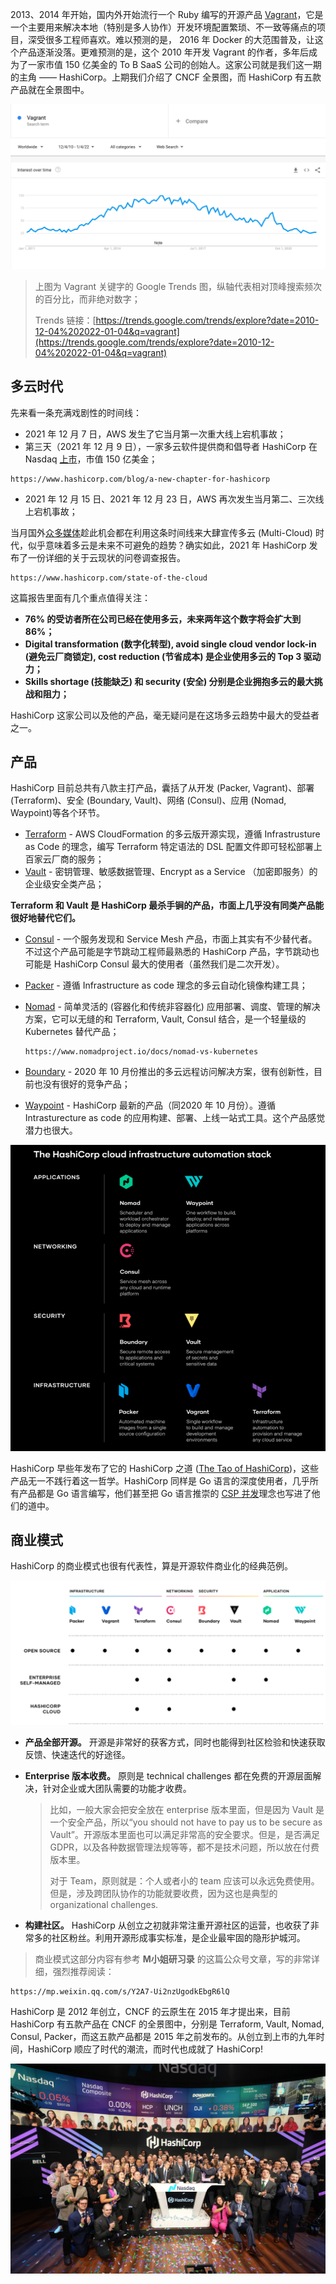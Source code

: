 2013、2014 年开始，国内外开始流行一个 Ruby 编写的开源产品 [Vagrant](https://www.vagrantup.com/)，它是一个主要用来解决本地（特别是多人协作）开发环境配置繁琐、不一致等痛点的项目，深受很多工程师喜欢。难以预测的是， 2016 年 Docker 的大范围普及，让这个产品逐渐没落。更难预测的是，这个 2010 年开发 Vagrant 的作者，多年后成为了一家市值 150 亿美金的 To B SaaS 公司的创始人。这家公司就是我们这一期的主角 —— HashiCorp。上期我们介绍了 CNCF 全景图，而 HashiCorp 有五款产品就在全景图中。

![img](/static/s1/3/thrending.png)

> 上图为 Vagrant 关键字的 Google Trends 图，纵轴代表相对顶峰搜索频次的百分比，而非绝对数字；
>
> Trends 链接：[https://trends.google.com/trends/explore?date=2010-12-04%202022-01-04&q=vagrant](https://trends.google.com/trends/explore?date=2010-12-04%202022-01-04&q=vagrant)

## 多云时代

先来看一条充满戏剧性的时间线：

- 2021 年 12 月 7 日，AWS 发生了它当月第一次重大线上宕机事故；
- 第三天（2021 年 12 月 9 日），一家多云软件提供商和倡导者 HashiCorp 在 Nasdaq [上市](https://www.sec.gov/Archives/edgar/data/0001720671/000119312521352796/d205906d424b4.htm)，市值 150 亿美金；

```urlpreview
https://www.hashicorp.com/blog/a-new-chapter-for-hashicorp
```

- 2021 年 12 月 15 日、2021 年 12 月 23 日，AWS 再次发生当月第二、三次线上宕机事故；

当月国外[众多媒体](https://www.cnbc.com/2021/12/12/aws-outage-and-hashicorp-ipo-point-to-a-multicloud-future.html)趁此机会都在利用这条时间线来大肆宣传多云 (Multi-Cloud) 时代，似乎意味着多云是未来不可避免的趋势？确实如此，2021 年 HashiCorp 发布了一份详细的关于云现状的问卷调查报告。

```urlpreview
https://www.hashicorp.com/state-of-the-cloud
```

这篇报告里面有几个重点值得关注：

- **76% 的受访者所在公司已经在使用多云，未来两年这个数字将会扩大到 86%；**
- **Digital transformation (数字化转型), avoid single cloud vendor lock-in (避免云厂商锁定), cost reduction (节省成本) 是企业使用多云的 Top 3 驱动力；**
- **Skills shortage (技能缺乏) 和 security (安全) 分别是企业拥抱多云的最大挑战和阻力；**

HashiCorp 这家公司以及他的产品，毫无疑问是在这场多云趋势中最大的受益者之一。

## 产品

HashiCorp 目前总共有八款主打产品，囊括了从开发 (Packer, Vagrant)、部署 (Terraform)、安全 (Boundary, Vault)、网络 (Consul)、应用 (Nomad, Waypoint)等各个环节。

- [Terraform](https://www.terraform.io/) - AWS CloudFormation 的多云版开源实现，遵循 Infrastrusture as Code 的理念，编写 Terraform 特定语法的 DSL 配置文件即可轻松部署上百家云厂商的服务；
- [Vault](https://www.vaultproject.io/) - 密钥管理、敏感数据管理、Encrypt as a Service （加密即服务）的企业级安全类产品；

**Terraform 和 Vault 是 HashiCorp 最杀手锏的产品，市面上几乎没有同类产品能很好地替代它们。**

-  [Consul](https://www.consul.io/) - 一个服务发现和 Service Mesh 产品，市面上其实有不少替代者。不过这个产品可能是字节跳动工程师最熟悉的 HashiCorp 产品，字节跳动也可能是 HashiCorp Consul 最大的使用者（虽然我们是二次开发）。
- [Packer](https://www.packer.io/) - 遵循 Infrastructure as code 理念的多云自动化镜像构建工具；
- [Nomad](https://www.nomadproject.io/) - 简单灵活的 (容器化和传统非容器化) 应用部署、调度、管理的解决方案，它可以无缝的和  Terraform, Vault, Consul 结合，是一个轻量级的 Kubernetes 替代产品；

  ```urlpreview
  https://www.nomadproject.io/docs/nomad-vs-kubernetes
  ```

- [Boundary](https://www.boundaryproject.io/) - 2020 年 10 月份推出的多云远程访问解决方案，很有创新性，目前也没有很好的竞争产品；
- [Waypoint](https://www.waypointproject.io/) - HashiCorp 最新的产品（同2020 年 10 月份）。遵循 Intrasturecture as code 的应用构建、部署、上线一站式工具。这个产品感觉潜力也很大。

![img](/static/s1/3/stack.png)

HashiCorp 早些年发布了它的 HashiCorp 之道 ([The Tao of HashiCorp](https://www.hashicorp.com/tao-of-hashicorp))，这些产品无一不践行着这一哲学。HashiCorp 同样是 Go 语言的深度使用者，几乎所有产品都是 Go 语言编写，他们甚至把 Go 语言推崇的 [CSP 并发](https://en.wikipedia.org/wiki/Communicating_sequential_processes)理念也写进了他们的道中。

## 商业模式

HashiCorp 的商业模式也很有代表性，算是开源软件商业化的经典范例。

![img](/static/s1/3/product.png)

- **产品全部开源。** 开源是非常好的获客方式，同时也能得到社区检验和快速获取反馈、快速迭代的好途径。
- **Enterprise 版本收费。** 原则是 technical challenges 都在免费的开源层面解决，针对企业或大团队需要的功能才收费。

  > 比如，一般大家会把安全放在 enterprise 版本里面，但是因为 Vault 是一个安全产品，所以“you should not have to pay us to be secure as Vault”。开源版本里面也可以满足非常高的安全要求。但是，是否满足 GDPR，以及各种数据管理法规等等，都不是技术问题，所以放在付费版本里。
  >
  > 对于 Team，原则就是：个人或者小的 team 应该可以永远免费使用。但是，涉及跨团队协作的功能就要收费，因为这也是典型的 organizational challenges.

- **构建社区。** HashiCorp 从创立之初就非常注重开源社区的运营，也收获了非常多的社区粉丝。利用开源形成事实标准，是企业最牢固的隐形护城河。

> 商业模式这部分内容有参考 **M小姐研习录** 的这篇公众号文章，写的非常详细，强烈推荐阅读：

```urlpreview
https://mp.weixin.qq.com/s/Y2A7-Ui2nzUgodkEbgR6lQ
```

HashiCorp 是 2012 年创立，CNCF 的云原生在 2015 年才提出来，目前 HashiCorp 有五款产品在 CNCF 的全景图中，分别是 Terraform, Vault, Nomad, Consul, Packer，而这五款产品都是 2015 年之前发布的。从创立到上市的九年时间，HashiCorp 顺应了时代的潮流，而时代也成就了 HashiCorp!

![img](/static//s1/3/ipo.png)